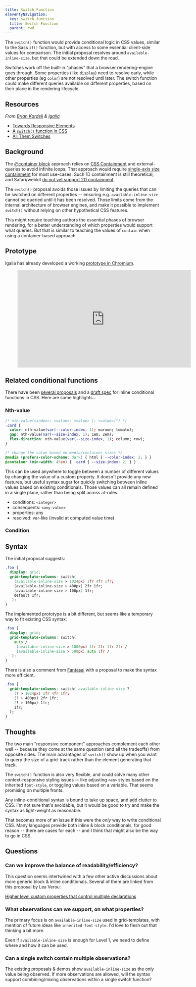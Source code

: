```yaml
---
title: Switch Function
eleventyNavigation:
  key: switch-function
  title: Switch Function
  parent: rwd
---
```


The `switch()` function would provide conditional logic in CSS values,
similar to the Sass `if()` function,
but with access to some essential client-side values for comparison.
The initial proposal resolves around `available-inline-size`,
but that could be extended down the road.

Switches work off the built-in "phases"
that a browser rendering-engine goes through.
Some properties (like `display`) need to resolve early,
while other properties (eg `color`)
are not resolved until later.
The switch function could make different queries available
on different properties,
based on their place in the rendering lifecycle.

## Resources

_From [Brian Kardell](https://bkardell.com/) & [Igalia](https://www.igalia.com/)_

- [Towards Responsive Elements](https://bkardell.com/blog/TowardResponsive.html)
- [A `switch()` function in CSS](https://gist.github.com/bkardell/e5d702b15c7bcf2de2d60b80b916e53c)
- [All Them Switches](https://bkardell.com/blog/AllThemSwitches.html)

## Background

The [@container block](../query/) approach
relies on [CSS Containment](https://drafts.csswg.org/css-contain/)
and external-queries
to avoid infinite loops.
That approach would require
[single-axis size containment](https://github.com/w3c/csswg-drafts/issues/1031)
for most use-cases.
Such 1D containment is still theoretical,
and Safari/webkit
[do not yet support 2D containment](https://developer.mozilla.org/en-US/docs/Web/CSS/contain#browser_compatibility).

The `switch()` proposal avoids those issues by limiting
the queries that can be switched on different properties --
ensuring e.g. `available-inline-size` cannot be queried
until it has been resolved.
Those limits come from the internal architecture of browser engines,
and make it possible to implement `switch()`
without relying on other hypothetical CSS features.

This might require teaching authors
the essential phases of browser rendering,
for a better understanding of which
properties would support what queries.
But that is similar to teaching the values of `contain`
when using a container-based approach.

## Prototype

Igalia has already developed a working
[prototype in Chromium](https://www.youtube.com/embed/8QFST9MvjyA).

<figure data-ratio>
<iframe width="560" height="315" src="https://www.youtube.com/embed/8QFST9MvjyA" frameborder="0" allow="accelerometer; autoplay; clipboard-write; encrypted-media; gyroscope; picture-in-picture" allowfullscreen></iframe>
</figure>

## Related conditional functions

There have been
[several proposals](https://github.com/w3c/csswg-drafts/issues/5009#issuecomment-626072319)
and a [draft spec](https://drafts.csswg.org/css-conditional-values-1/#if)
for inline conditional functions
in CSS.
Here are some highlights…

### Nth-value

```css
/* nth-value(<index>; <value>; <value> [; <value>]*) */
.card {
  color: nth-value(var(--color-index, 1); maroon; tomato);
  gap: nth-value(var(--size-index, 1); 1em; 2em);
  flex-direction: nth-value(var(--size-index, 1); column; row);
}

/* change the value based on media/container sizes */
@media (prefers-color-scheme: dark) { html { --color-index: 2; } }
@container (min-width: 45em) { .card { --size-index: 2; } }
```

This can be used anywhere
to toggle between a number of different values
by changing the value of a custom property.
It doesn't provide any new features,
but useful syntax sugar
for quickly switching between inline values
based on existing conditionals.
Those values can all remain defined in a single place,
rather than being split across at-rules.

- conditions: `<integer>`
- consequents: `<any-value>`
- properties: any
- resolved: var-like (invalid at computed value time)

### Condition

## Syntax

The initial proposal suggests:

```css
.foo {
  display: grid;
  grid-template-columns: switch(
    (available-inline-size > 1024px) 1fr 4fr 1fr;
    (available-inline-size > 400px) 2fr 1fr;
    (available-inline-size > 100px) 1fr;
    default 1fr;
   );
}
```

The implemented prototype is a bit different,
but seems like a temporary way to fit existing CSS syntax:

```css
.foo {
  display: grid;
  grid-template-columns: switch(
    auto /
     (available-inline-size > 1000px) 1fr 2fr 1fr 2fr /
     (available-inline-size > 500px) auto 1fr /
   );
}
```

There is also a comment from
[Fantasai](https://gist.github.com/bkardell/e5d702b15c7bcf2de2d60b80b916e53c#gistcomment-3295085)
with a proposal to make the syntax more efficient.

```css
.foo {
  grid-template-columns: switch( available-inline-size ?
    (? > 1024px) 1fr 4fr 1fr;
    (? > 400px) 2fr 1fr;
    (? > 100px) 1fr;
    1fr;
  );
}
```

## Thoughts

The two main "responsive component" approaches
complement each other well --
because they come at the same question (and all the tradeoffs)
from opposite sides.
The main advantages of `switch()` show up
when you want to query the size of a grid-track
rather than the element generating that track.

The `switch()` function is also very flexible,
and could solve many other context-responsive styling issues --
like adjusting `<em>` styles based on the inherited `font-style`,
or toggling values based on a variable.
That seems promising on multiple fronts.

Any inline-conditional syntax is bound to take up space,
and add clutter to CSS.
I'm not sure that's avoidable,
but it would be good to try and make the syntax
as light-weight as reasonable.

That becomes more of an issue if this were the _only_ way
to write conditional CSS.
Many languages provide both inline & block conditionals,
for good reason --
there are cases for each --
and I think that might also be the way to go in CSS.

## Questions

### Can we improve the balance of readability/efficiency?

This question seems intertwined
with a few other active discussions
about more generic block & inline conditionals.
Several of them are linked from
this proposal by Lea Verou:

[Higher level custom properties that control multiple declarations][5624]

[5624]: https://github.com/w3c/csswg-drafts/issues/5624

### What observations can we support, on what properties?

The primary focus is on `available-inline-size`
used in grid-templates,
with mention of future ideas like `inherited-font-style`.
I'd love to flesh out that thinking a bit more.

Even if `available-inline-size` is enough for Level 1,
we need to define where and how it can be used.

### Can a single switch contain multiple observations?

The existing proposals & demos show
`available-inline-size` as the only value being observed.
If more observations are allowed,
will the syntax support combining/mixing observations
within a single switch function?
